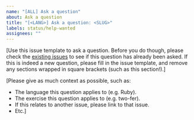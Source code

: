 ```yaml
---
name: "[ALL] Ask a question"
about: Ask a question
title: "[<LANG>] Ask a question: <SLUG>"
labels: status/help-wanted
assignees: ""
---
```


[Use this issue template to ask a question. Before you do though, please check the [existing issues][issues] to see if this question has already been asked. If this is indeed a new question, please fill in the issue template, and remove any sections wrapped in square brackets (such as this section!).]

[Please give as much context as possible, such as:

- The language this question applies to (e.g. Ruby).
- The exercise this question applies to (e.g. two-fer).
- If this relates to another issue, please link to that issue.
- Etc.]

[issues]: https://github.com/exercism/v3/issues
